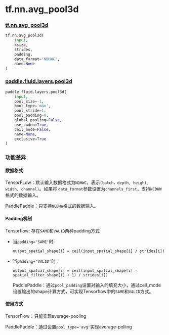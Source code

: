 # tf.nn.avg_pool3d

### [tf.nn.avg_pool3d](https://www.tensorflow.org/api_docs/python/tf/nn/avg_pool3d)

```python
tf.nn.avg_pool3d(
    input,
    ksize,
    strides,
    padding,
    data_format='NDHWC',
    name=None
)
```

### [paddle.fluid.layers.pool3d](https://www.paddlepaddle.org.cn/documentation/docs/zh/1.5/api_cn/layers_cn/nn_cn.html#pool3d)

```python
paddle.fluid.layers.pool3d(
    input,
    pool_size=-1,
    pool_type='max',
    pool_stride=1,
    pool_padding=0,
    global_pooling=False,
    use_cudnn=True,
    ceil_mode=False,
    name=None,
    exclusive=True
)
```

### 功能差异

#### 数据格式

TensorFLow：默认输入数据格式为`NDHWC`，表示`(batch，depth, height, width, channel)`。如果将 `data_format`参数设置为`channels_first`，支持`NCDHW`格式的数据输入。

PaddlePaddle：只支持`NCDHW`格式的数据输入。

#### Padding机制

Tensorflow: 存在`SAME`和`VALID`两种padding方式

- 当`padding='SAME'`时:

  ```
  output_spatial_shape[i] = ceil(input_spatial_shape[i] / strides[i])
  ```

- 当`padding='VALID'`时：

  ```
  output_spatial_shape[i] = ceil(input_spatial_shape[i] - spatial_filter_shape[i] + 1) / strides[i])
  ```

  PaddlePaddle：通过`pool_padding`设置对输入的填充大小，通过ceil_mode设置输出的shape计算方式，可实现Tensorflow中的`SAME`和`VALID`方式。

#### 使用方式

TensorFlow：只能实现average-pooling

PaddlePaddle：通过设置`pool_type='avg'`实现average-polling

